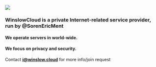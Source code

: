 <img src="https://winslow.cloud/w.png" />

### WinslowCloud is a private Internet-related service provider, run by @SorenEricMent

#### We operate servers in world-wide.
#### We focus on privacy and security.


Contact **i@winslow.cloud** for more info/join request
